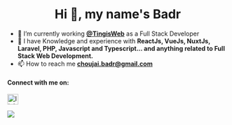 <h1 align="center">Hi 👋, my name's Badr</h1>

- 🔭 I’m currently working **[@TingisWeb](https://tingisweb.com/)** as a Full Stack Developer
- 💬 I have Knowledge and experience with **ReactJs, VueJs, NuxtJs, Laravel, PHP, Javascript and Typescript... and anything related to Full Stack Web Development.**
- 📫 How to reach me **choujai.badr@gmail.com**

<p align="left">
<h4>Connect with me on:</h4>
<a href="https://linkedin.com/in/choujai-badr" target="blank"><img align="center" src="https://raw.githubusercontent.com/rahuldkjain/github-profile-readme-generator/master/src/images/icons/Social/linked-in-alt.svg" alt="linkedin" height="24" width="25" /></a>
</p>

![](https://komarev.com/ghpvc/?username=BadrChoujai&color=green)

